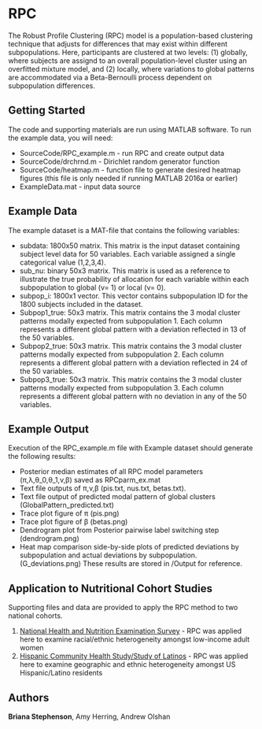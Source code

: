 # RPC
The Robust Profile Clustering (RPC) model is a population-based clustering technique that adjusts for differences that may exist within different subpopulations. Here, participants are clustered at two levels: (1) globally, where subjects are assignd to an overall population-level cluster using an overfitted mixture model, and (2) locally, where variations to global patterns are accommodated via a Beta-Bernoulli process dependent on subpopulation differences.

## Getting Started
The code and supporting materials are run using MATLAB software. To run the example data, you will need:
* SourceCode/RPC_example.m - run RPC and create output data 
* SourceCode/drchrnd.m - Dirichlet random generator function
* SourceCode/heatmap.m - function file to generate desired heatmap figures (this file is only needed if running MATLAB 2016a or earlier)
* ExampleData.mat - input data source 

## Example Data
The example dataset is a MAT-file that contains the following variables:
* subdata: 1800x50 matrix. This matrix is the input dataset containing subject level data for 50 variables. Each variable assigned a single categorical value (1,2,3,4). 
*	sub_nu: binary 50x3 matrix. This matrix is used as a reference to illustrate the true probability of allocation for each variable within each subpopulation to global (ν= 1) or local (ν= 0). 
* subpop_i: 1800x1 vector. This vector contains subpopulation ID for the 1800 subjects included in the dataset.
* Subpop1_true: 50x3 matrix. This matrix contains the 3 modal cluster patterns modally expected from subpopulation 1. Each column represents a different global pattern with a deviation reflected in 13 of the 50 variables. 
* Subpop2_true: 50x3 matrix. This matrix contains the 3 modal cluster patterns modally expected from subpopulation 2. Each column represents a different global pattern with a deviation reflected in 24 of the 50 variables.
* Subpop3_true: 50x3 matrix. This matrix contains the 3 modal cluster patterns modally expected from subpopulation 3. Each column represents a different global pattern with no deviation in any of the 50 variables. 

## Example Output
Execution of the RPC_example.m file with Example dataset should generate the following results:
* Posterior median estimates of all RPC model parameters (π,λ,θ_0,θ_1,ν,β) saved as RPCparm_ex.mat
* Text file outputs of π,ν,β (pis.txt, nus.txt, betas.txt).
* Text file output of predicted modal pattern of global clusters (GlobalPattern_predicted.txt)
* Trace plot figure of π (pis.png)
* Trace plot figure of β (betas.png)
* Dendrogram plot from Posterior pairwise label switching step (dendrogram.png)
* Heat map comparison side-by-side plots of predicted deviations by subpopulation and actual deviations by subpopulation. (G_deviations.png)
These results are stored in /Output for reference. 

## Application to Nutritional Cohort Studies
Supporting files and data are provided to apply the RPC method to two national cohorts.  

  1. [National Health and Nutrition Examination Survey](https://github.com/bjks10/RPC/tree/master/NHANES) - RPC was applied here to examine racial/ethnic heterogeneity amongst low-income adult women
  2. [Hispanic Community Health Study/Study of Latinos](https://github.com/bjks10/RPC/tree/master/HCHS_SOL) - RPC was applied here to examine geographic and ethnic heterogeneity amongst US Hispanic/Latino residents
## Authors
**Briana Stephenson**, Amy Herring, Andrew Olshan


